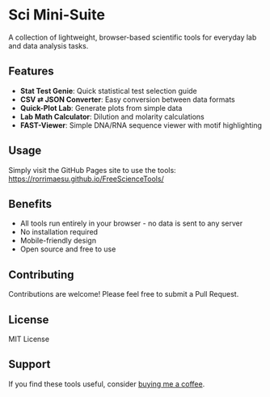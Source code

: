 # Sci Mini-Suite

A collection of lightweight, browser-based scientific tools for everyday lab and data analysis tasks.

## Features

- **Stat Test Genie**: Quick statistical test selection guide
- **CSV ⇄ JSON Converter**: Easy conversion between data formats
- **Quick-Plot Lab**: Generate plots from simple data
- **Lab Math Calculator**: Dilution and molarity calculations
- **FAST-Viewer**: Simple DNA/RNA sequence viewer with motif highlighting

## Usage

Simply visit the GitHub Pages site to use the tools: https://rorrimaesu.github.io/FreeScienceTools/

## Benefits

- All tools run entirely in your browser - no data is sent to any server
- No installation required
- Mobile-friendly design
- Open source and free to use

## Contributing

Contributions are welcome! Please feel free to submit a Pull Request.

## License

MIT License

## Support

If you find these tools useful, consider [buying me a coffee](https://buymeacoffee.com/rorrimaesu).

